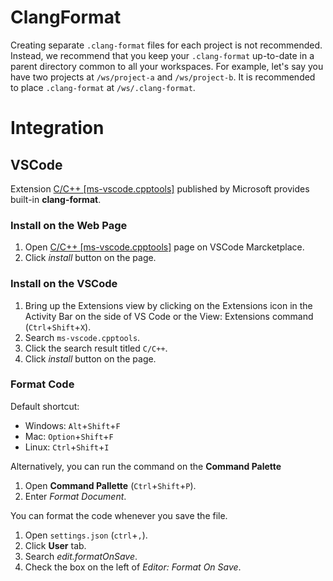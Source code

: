 # ClangFormat

Creating separate `.clang-format` files for each project is not recommended. Instead, we recommend that you keep your `.clang-format` up-to-date in a parent directory common to all your workspaces. For example, let's say you have two projects at `/ws/project-a` and `/ws/project-b`. It is recommended to place `.clang-format` at `/ws/.clang-format`.

# Integration

## VSCode

Extension [C/C++ [ms-vscode.cpptools]](https://marketplace.visualstudio.com/items?itemName=ms-vscode.cpptools) published by Microsoft provides built-in **clang-format**.

### Install on the Web Page

1. Open [C/C++ [ms-vscode.cpptools]](https://marketplace.visualstudio.com/items?itemName=ms-vscode.cpptools) page on VSCode Marcketplace.
2. Click *install* button on the page.

### Install on the VSCode

1. Bring up the Extensions view by clicking on the Extensions icon in the Activity Bar on the side of VS Code or the View: Extensions command (`Ctrl`+`Shift`+`X`).
2. Search `ms-vscode.cpptools`.
3. Click the search result titled `C/C++`.
4. Click *install* button on the page.

### Format Code

Default shortcut:
- Windows: `Alt`+`Shift`+`F`
- Mac: `Option`+`Shift`+`F`
- Linux: `Ctrl`+`Shift`+`I`

Alternatively, you can run the command on the **Command Palette**
1. Open **Command Pallette** (`Ctrl`+`Shift`+`P`).
2. Enter *Format Document*.

You can format the code whenever you save the file.

1. Open `settings.json` (`ctrl`+`,`).
2. Click **User** tab.
2. Search *edit.formatOnSave*.
3. Check the box on the left of *Editor: Format On Save*.

